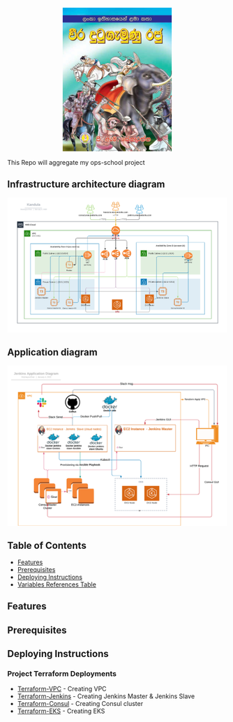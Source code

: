 <p align="center"><img width="250px" src="./kandula.jpg"></p>

This Repo will aggregate my ops-school project

## Infrastructure architecture diagram
![architecture_diagram](./ops_school_project_architecture_diagram.png)


## Application diagram
![app_diagram](./ops_school-project_app_diagram.png)
## Table of Contents

- [Features](#features)
- [Prerequisites](#prerequisites)
- [Deploying Instructions](#deploying-instructions)
- [Variables References Table](#variables-references-table)


## Features

## Prerequisites

## Deploying Instructions

### Project Terraform Deployments 
- [Terraform-VPC](terraform_vpc) - Creating VPC
- [Terraform-Jenkins](terraform_jenkins) - Creating Jenkins Master & Jenkins Slave
- [Terraform-Consul](/terraform_consul) - Creating Consul cluster
- [Terraform-EKS](/terraform_eks) - Creating EKS
